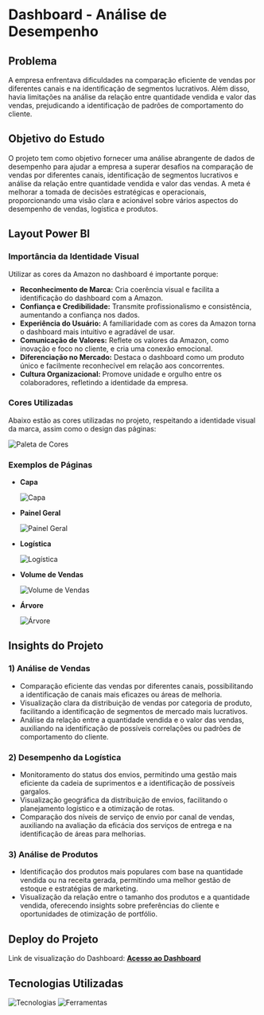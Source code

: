 # Dashboard - Análise de Desempenho

## Problema

A empresa enfrentava dificuldades na comparação eficiente de vendas por diferentes canais e na identificação de segmentos lucrativos. Além disso, havia limitações na análise da relação entre quantidade vendida e valor das vendas, prejudicando a identificação de padrões de comportamento do cliente.

## Objetivo do Estudo

O projeto tem como objetivo fornecer uma análise abrangente de dados de desempenho para ajudar a empresa a superar desafios na comparação de vendas por diferentes canais, identificação de segmentos lucrativos e análise da relação entre quantidade vendida e valor das vendas. A meta é melhorar a tomada de decisões estratégicas e operacionais, proporcionando uma visão clara e acionável sobre vários aspectos do desempenho de vendas, logística e produtos.

## Layout Power BI

### Importância da Identidade Visual

Utilizar as cores da Amazon no dashboard é importante porque:

- **Reconhecimento de Marca:** Cria coerência visual e facilita a identificação do dashboard com a Amazon.
- **Confiança e Credibilidade:** Transmite profissionalismo e consistência, aumentando a confiança nos dados.
- **Experiência do Usuário:** A familiaridade com as cores da Amazon torna o dashboard mais intuitivo e agradável de usar.
- **Comunicação de Valores:** Reflete os valores da Amazon, como inovação e foco no cliente, e cria uma conexão emocional.
- **Diferenciação no Mercado:** Destaca o dashboard como um produto único e facilmente reconhecível em relação aos concorrentes.
- **Cultura Organizacional:** Promove unidade e orgulho entre os colaboradores, refletindo a identidade da empresa.

### Cores Utilizadas

Abaixo estão as cores utilizadas no projeto, respeitando a identidade visual da marca, assim como o design das páginas:

![Paleta de Cores](<attachment:Paleta de Cores.png>)

### Exemplos de Páginas

- **Capa**
  
  ![Capa](attachment:Capa.png)

- **Painel Geral**
  
  ![Painel Geral](<attachment:Painel Geral.png>)

- **Logística**
  
  ![Logística](attachment:Logística.png)

- **Volume de Vendas**
  
  ![Volume de Vendas](attachment:Volume_Vendas.png)

- **Árvore**
  
  ![Árvore](attachment:Árvore.png)

## Insights do Projeto

### 1) Análise de Vendas

- Comparação eficiente das vendas por diferentes canais, possibilitando a identificação de canais mais eficazes ou áreas de melhoria.
- Visualização clara da distribuição de vendas por categoria de produto, facilitando a identificação de segmentos de mercado mais lucrativos.
- Análise da relação entre a quantidade vendida e o valor das vendas, auxiliando na identificação de possíveis correlações ou padrões de comportamento do cliente.

### 2) Desempenho da Logística

- Monitoramento do status dos envios, permitindo uma gestão mais eficiente da cadeia de suprimentos e a identificação de possíveis gargalos.
- Visualização geográfica da distribuição de envios, facilitando o planejamento logístico e a otimização de rotas.
- Comparação dos níveis de serviço de envio por canal de vendas, auxiliando na avaliação da eficácia dos serviços de entrega e na identificação de áreas para melhorias.

### 3) Análise de Produtos

- Identificação dos produtos mais populares com base na quantidade vendida ou na receita gerada, permitindo uma melhor gestão de estoque e estratégias de marketing.
- Visualização da relação entre o tamanho dos produtos e a quantidade vendida, oferecendo insights sobre preferências do cliente e oportunidades de otimização de portfólio.

## Deploy do Projeto

Link de visualização do Dashboard: **[Acesso ao Dashboard](#)**

## Tecnologias Utilizadas

![Tecnologias](attachment:image.png)
![Ferramentas](attachment:image-2.png)
